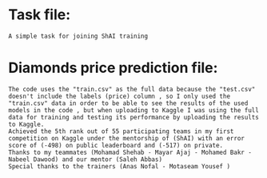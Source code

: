 # Task file: 
    A simple task for joining ShAI training
# Diamonds price prediction file:
    The code uses the "train.csv" as the full data because the "test.csv" doesn't include the labels (price) column , so I only used the "train.csv" data in order to be able to see the results of the used models in the code , but when uploading to Kaggle I was using the full data for training and testing its performance by uploading the results to Kaggle.
    Achieved the 5th rank out of 55 participating teams in my first competition on Kaggle under the mentorship of (ShAI) with an error score of (-498) on public leaderboard and (-517) on private.
    Thanks to my teammates (Mohamad Shehab - Mayar Ajaj - Mohamed Bakr - Nabeel Dawood) and our mentor (Saleh Abbas)
    Special thanks to the trainers (Anas Nofal - Motaseam Yousef )
